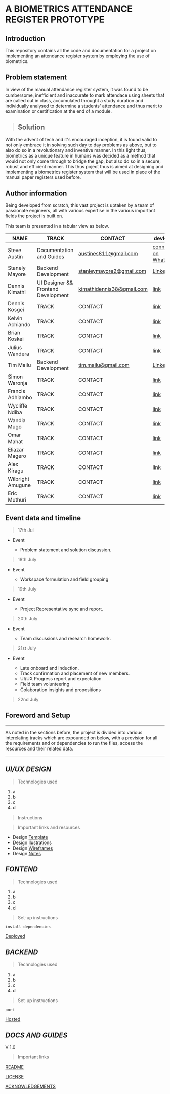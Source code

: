 # A BIOMETRICS ATTENDANCE REGISTER PROTOTYPE

## Introduction

This repository contains all the code and documentation for a project on implementing an attendance register system by employing the use of biometrics.

## Problem statement
In view of the manual attendance register system, it was found to be cumbersome, inefficient and inaccurate to mark attendace using sheets that are called out in class, accumulated throught a study duration and individually analysed to determine a students' attendance and thus merit to examination or certification at the end of a module.

>## Solution

With the advent of tech and it's encouraged inception, it is found valid to not only embrace it in solving such day to day problems as above, but to also do so in a revolutionary and inventive manner. In this light thus, biometrics as a unique feature in humans was decided as a method that would not only come through to bridge the gap, but also do so in a secure, robust and efficient manner. This thus poject thus is aimed at designing and implementing a biometrics register system that will be used in place of the manual paper registers used before.
## Author information
Being developed from scratch, this vast project is uptaken by a team of passionate engineers, all with various expertise in the various important fields the project is built on.

This team is presented in a tabular view as below.

| NAME      | TRACK     |   CONTACT     |  devHolla     |
|-----      | -----     |   -------     | ---- |
| Steve Austin      | Documentation and Guides     |   austines811@gmail.com     | [connect on Whatsapp](https://wa.me/254706520652) |
| Stanely Mayore      | Backend Development     |   stanleymayore2@gmail.com    |  [LinkedIn](www.linkedin.com/in/stanley-mayore) |
| Dennis Kimathi      | UI Designer && Frontend Development    |   kimathidennis38@gmail.com    |  [link](https://www.linkedin.com/in/dennis-kimathi-46326711b/) |
| Dennis Kosgei      | TRACK     |   CONTACT     |  [link](...) |
| Kelvin Achiando      | TRACK     |   CONTACT     |  [link](...) |
| Brian Koskei      | TRACK     |   CONTACT     |  [link](...) |
| Julius Wandera      | TRACK     |   CONTACT     |  [link](...) |
| Tim Mailu      | Backend Development     |   tim.mailu@gmail.com     |  [LinkedIn](https://www.linkedin.com/in/mailutim/) |
| Simon Waronja      | TRACK     |   CONTACT     |  [link](...) |
| Francis Adhiambo      | TRACK     |   CONTACT     |  [link](...) |
| Wycliffe Ndiba      | TRACK     |   CONTACT     |  [link](...) |
| Wandia Mugo      | TRACK     |   CONTACT     |  [link](...) |
| Omar Mahat      | TRACK     |   CONTACT     |  [link](...) |
| Eliazar Magero      | TRACK     |   CONTACT     |  [link](...) |
| Alex Kiragu      | TRACK     |   CONTACT     |  [link](...) |
| Wilbright Amugune      | TRACK     |   CONTACT     |  [link](...) |
| Eric Muthuri      | TRACK     |   CONTACT     |  [link](...) |

## Event data and timeline
> 17th Jul
* Event

    * Problem statement and solution discussion.

> 18th July
* Event

    * Workspace formulation and field grouping

> 19th July
* Event

    * Project Representative sync and report.

> 20th July
* Event

    * Team discussions and research homework.

> 21st July
* Event

    * Late onboard and induction.
    * Track confirmation and placement of new members.
    * UI/UX Progress report and expectation
    * Field team volunteering
    * Colaboration insights and propositions

> 22nd July

## Foreword and Setup
---
As noted in the sections before, the project is divided into various interelating tracks which are expounded on below, with a provision for all the requirements and or dependencies to run the files, access the resources and their related data.

---

## _UI/UX DESIGN_
>Technologies used

1. a
1. b
1. c
1. d

>Instructions

>Important links and resources
* Design [Template]()
* Design [Ilustrations]()
* Design [Wireframes]()
* Design [Notes]()

## _FONTEND_

>Technologies used

1. a
1. b
1. c
1. d
>Set-up instructions

`
install dependencies
`

[Deployed]()

## _BACKEND_
>Technologies used

1. a
1. b
1. c
1. d
>Set-up instructions

`
port
`

[Hosted]()


## _DOCS AND GUIDES_
V 1.0

>Important links

[README]()

[LICENSE]()

[ACKNOWLEDGEMENTS]()



